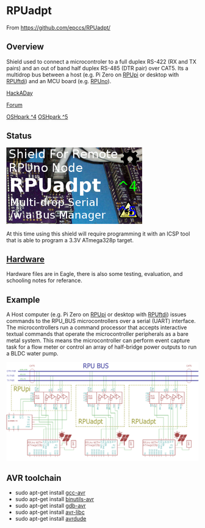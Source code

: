 # RPUadpt

From <https://github.com/epccs/RPUadpt/>

## Overview

Shield used to connect a microcontroler to a full duplex RS-422 (RX and TX pairs) and an out of band half duplex RS-485 (DTR pair) over CAT5. Its a multidrop bus between a host (e.g. Pi Zero on [RPUpi] or desktop with [RPUftdi]) and an MCU board (e.g. [RPUno]).

[HackADay](https://hackaday.io/project/17719-rpuadpt)

[Forum](http://rpubus.org/bb/viewforum.php?f=7)

[OSHpark ^4](https://oshpark.com/shared_projects/E8B1i7ss) [OSHpark ^5](https://oshpark.com/shared_projects/2eaZ8Bau)

[RPUno]: https://github.com/epccs/RPUno
[RPUpi]: https://github.com/epccs/RPUpi
[RPUftdi]: https://github.com/epccs/RPUftdi

## Status

![Status](./Hardware/status_icon.png "Status")

At this time using this shield will require programming it with an ICSP tool that is able to program a 3.3V ATmega328p target. 


## [Hardware](./Hardware)

Hardware files are in Eagle, there is also some testing, evaluation, and schooling notes for referance.


## Example

A Host computer (e.g. Pi Zero on [RPUpi] or desktop with [RPUftdi]) issues commands to the RPU_BUS microcontrollers over a serial (UART) interface. The microcontrollers run a command processor that accepts interactive textual commands that operate the microcontroller peripherals as a bare metal system. This means the microcontroller can perform event capture task for a flow meter or control an array of half-bridge power outputs to run a BLDC water pump. 

![MultiDrop](./Hardware/Documents/MultiDrop.png "MultiDrop")


## AVR toolchain

* sudo apt-get install [gcc-avr]
* sudo apt-get install [binutils-avr]
* sudo apt-get install [gdb-avr]
* sudo apt-get install [avr-libc]
* sudo apt-get install [avrdude]
    
[gcc-avr]: http://packages.ubuntu.com/search?keywords=gcc-avr
[binutils-avr]: http://packages.ubuntu.com/search?keywords=binutils-avr
[gdb-avr]: http://packages.ubuntu.com/search?keywords=gdb-avr
[avr-libc]: http://packages.ubuntu.com/search?keywords=avr-libc
[avrdude]: http://packages.ubuntu.com/search?keywords=avrdude[avrdude](http://packages.ubuntu.com/search?keywords=avrdude)